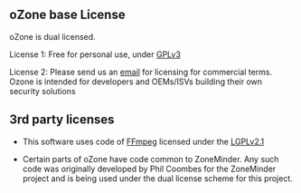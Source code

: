 oZone base License
---------------------------

oZone is dual licensed. 

License 1: Free for personal use, under [GPLv3](http://www.gnu.org/licenses/gpl-3.0.en.html)

License 2: Please send us an <a href="mailto:hey@ozone.network">email</a> for licensing for commercial terms. Ozone is intended for developers and OEMs/ISVs building their own security solutions

3rd party licenses
-------------------
* This software uses code of <a href=http://ffmpeg.org>FFmpeg</a> licensed under the <a href=http://www.gnu.org/licenses/old-licenses/lgpl-2.1.html>LGPLv2.1</a> 

* Certain parts of oZone have code common to ZoneMinder. Any such code was originally developed by Phil Coombes for the ZoneMinder project and is being used under the dual license scheme for this project.
